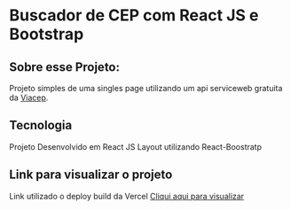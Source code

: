 # Buscador de CEP com React JS e Bootstrap
## Sobre esse Projeto:
Projeto simples de uma singles page utilizando um api serviceweb gratuita da <a href="https://viacep.com.br/" target="_blank">Viacep</a>.
## Tecnologia
Projeto Desenvolvido em React JS
Layout utilizando React-Boostratp
## Link para visualizar o projeto
Link utilizado o deploy build da Vercel
<a href="https://buscador-cep-bootstrap.vercel.app/" target="_blank">Cliqui aqui para visualizar</a>
